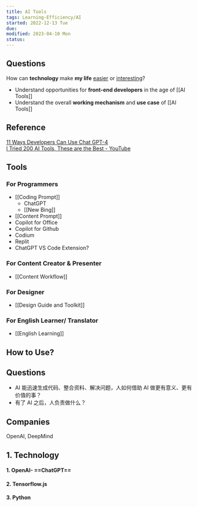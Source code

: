 ```yaml
---
title: AI Tools
tags: Learning-Efficiency/AI
started: 2022-12-13 Tue
due:
modified: 2023-04-10 Mon
status:
---
```

## Questions
How can **technology** make **my life** <u>easier</u> or <u>interesting</u>?
- Understand opportunities for **front-end developers** in the age of [[AI Tools]]
- Understand the overall **working mechanism** and **use case** of [[AI Tools]]
## Reference
[11 Ways Developers Can Use Chat GPT-4](https://www.wearedevelopers.com/magazine/chat-gpt-for-developers)  
[I Tried 200 AI Tools, These are the Best - YouTube](https://www.youtube.com/watch?v=gpP_YEv_9jA&t=46s)
## Tools
### For Programmers
- [[Coding Prompt]] 
	- ChatGPT
	- [[New Bing]]
- [[Content Prompt]]
- Copilot for Office
- Copilot for Github
- Codium
- Replit
- ChatGPT VS Code Extension?
### For Content Creator & Presenter
- [[Content Workflow]]
### For Designer
- [[Design Guide and Toolkit]]
### For English Learner/ Translator
- [[English Learning]]
## How to Use?
## Questions
- AI 能迅速生成代码、整合资料、解决问题，人如何借助 AI 做更有意义、更有价值的事？
- 有了 AI 之后，人负责做什么？
## Companies
OpenAI, DeepMind
## 1. Technology
#### 1. OpenAI- ==ChatGPT==
#### 2. Tensorflow.js
#### 3. Python